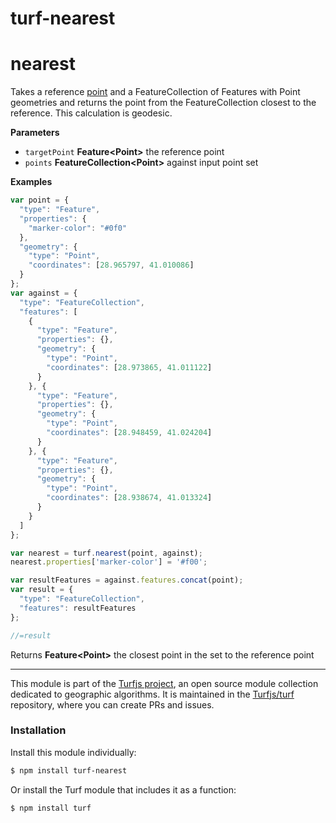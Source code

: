 # turf-nearest

# nearest

Takes a reference [point](Point) and a FeatureCollection of Features
with Point geometries and returns the
point from the FeatureCollection closest to the reference. This calculation
is geodesic.

**Parameters**

-   `targetPoint` **Feature&lt;Point>** the reference point
-   `points` **FeatureCollection&lt;Point>** against input point set

**Examples**

```javascript
var point = {
  "type": "Feature",
  "properties": {
    "marker-color": "#0f0"
  },
  "geometry": {
    "type": "Point",
    "coordinates": [28.965797, 41.010086]
  }
};
var against = {
  "type": "FeatureCollection",
  "features": [
    {
      "type": "Feature",
      "properties": {},
      "geometry": {
        "type": "Point",
        "coordinates": [28.973865, 41.011122]
      }
    }, {
      "type": "Feature",
      "properties": {},
      "geometry": {
        "type": "Point",
        "coordinates": [28.948459, 41.024204]
      }
    }, {
      "type": "Feature",
      "properties": {},
      "geometry": {
        "type": "Point",
        "coordinates": [28.938674, 41.013324]
      }
    }
  ]
};

var nearest = turf.nearest(point, against);
nearest.properties['marker-color'] = '#f00';

var resultFeatures = against.features.concat(point);
var result = {
  "type": "FeatureCollection",
  "features": resultFeatures
};

//=result
```

Returns **Feature&lt;Point>** the closest point in the set to the reference point

---

This module is part of the [Turfjs project](http://turfjs.org/), an open source
module collection dedicated to geographic algorithms. It is maintained in the
[Turfjs/turf](https://github.com/Turfjs/turf) repository, where you can create
PRs and issues.

### Installation

Install this module individually:

```sh
$ npm install turf-nearest
```

Or install the Turf module that includes it as a function:

```sh
$ npm install turf
```
